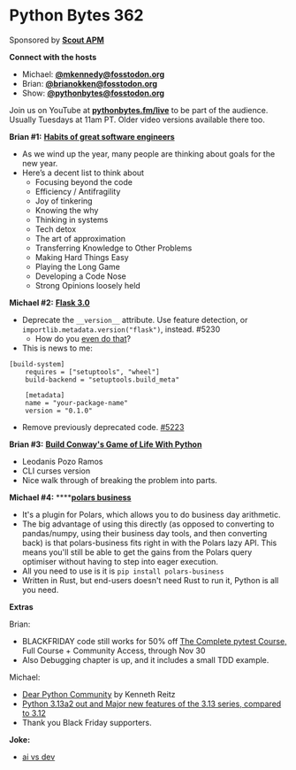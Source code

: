 # Python Bytes 362

Sponsored by [**Scout APM**](https://pythonbytes.fm/scout)

**Connect with the hosts**

- Michael: [**@mkennedy@fosstodon.org**](https://fosstodon.org/@mkennedy)
- Brian: [**@brianokken@fosstodon.org**](https://fosstodon.org/@brianokken)
- Show: [**@pythonbytes@fosstodon.org**](https://fosstodon.org/@pythonbytes)

Join us on YouTube at [**pythonbytes.fm/live**](https://pythonbytes.fm/stream/live) to be part of the audience. Usually Tuesdays at 11am PT. Older video versions available there too.

**Brian #1:** [**Habits of great software engineers**](https://vadimkravcenko.com/shorts/habits-of-great-software-engineers)

- As we wind up the year, many people are thinking about goals for the new year.
- Here’s a decent list to think about
    - Focusing beyond the code 
    - Efficiency / Antifragility
    - Joy of tinkering 
    - Knowing the why 
    - Thinking in systems 
    - Tech detox 
    - The art of approximation
    - Transferring Knowledge to Other Problems
    - Making Hard Things Easy
    - Playing the Long Game
    - Developing a Code Nose
    - Strong Opinions loosely held

**Michael #2:** [**Flask 3.0**](https://flask.palletsprojects.com/en/3.0.x/changes/)

- Deprecate the `__version__` attribute. Use feature detection, or `importlib.metadata.version("flask")`, instead. #5230
    - How do you [even do that](https://github.com/pallets/flask/pull/5242/files)?
- This is news to me:

```
[build-system]
    requires = ["setuptools", "wheel"]
    build-backend = "setuptools.build_meta"
    
    [metadata]
    name = "your-package-name"
    version = "0.1.0"
```

- Remove previously deprecated code. [#5223](https://github.com/pallets/flask/pull/5223)



**Brian #3:** [**Build Conway's Game of Life With Python**](https://realpython.com/conway-game-of-life-python)

- Leodanis Pozo Ramos
- CLI curses version
- Nice walk through of breaking the problem into parts.

**Michael #4:** ****[**polars business**](https://github.com/MarcoGorelli/polars-business)

- It's a plugin for Polars, which allows you to do business day arithmetic.
- The big advantage of using this directly (as opposed to converting to pandas/numpy, using their business day tools, and then converting back) is that polars-business fits right in with the Polars lazy API. This means you'll still be able to get the gains from the Polars query optimiser without having to step into eager execution.
- All you need to use is it is `pip install polars-business`
- Written in Rust, but end-users doesn't need Rust to run it, Python is all you need.

**Extras** 

Brian:

- BLACKFRIDAY code still works for 50% off [The Complete pytest Course,](https://courses.pythontest.com/p/complete-pytest-course) Full Course + Community Access, through Nov 30
- Also Debugging chapter is up, and it includes a small TDD example.

Michael:

- [Dear Python Community](https://twitter.com/kennethreitz42/status/1726816318303752511) by Kenneth Reitz
- [Python 3.13a2 out and Major new features of the 3.13 series, compared to 3.12](https://discuss.python.org/t/python-3-13-0-alpha-2/39379)
- Thank you Black Friday supporters. 

**Joke:** 

- [ai vs dev](https://www.reddit.com/r/programminghumor/comments/171i41r/select/)

